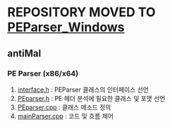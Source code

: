 # REPOSITORY MOVED TO [PEParser_Windows](https://github.com/reteu5/PEParser_Windows)


## antiMal

### PE Parser (x86/x64)
1. [interface.h](https://github.com/reteu5/antiMal/blob/master/interface.h) : PEParser 클래스의 인터페이스 선언
2. [PEparser.h](https://github.com/reteu5/antiMal/blob/master/PEparser.h) : PE 헤더 분석에 필요한 클래스 및 포맷 선언
3. [PEparser.cpp](https://github.com/reteu5/antiMal/blob/master/PEparser.cpp) : 클래스 메소드 정의
4. [mainParser.cpp](https://github.com/reteu5/antiMal/blob/master/mainParser.cpp) :  코드 및 흐름 제어
